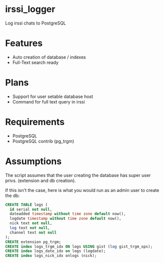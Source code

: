 irssi_logger
=========

Log irssi chats to PostgreSQL

Features
========

* Auto creation of database / indexes
* Full-Text search ready

Plans
=====

* Support for user setable database host
* Command for full text query in irssi

Requirements
===========

* PostgreSQL
* PostgreSQL contrib (pg_trgm)

Assumptions
===========

The script assumes that the user creating the database has super user privs. (extension and db creation).

If this isn't the case, here is what you would run as an admin user to create the db:

``` SQL
CREATE TABLE logs (
  id serial not null,
  dateadded timestamp without time zone default now(),
  logdate timestamp without time zone default now(),
  nick text not null,
  log text not null,
  channel text not null
);
CREATE extension pg_trgm;
CREATE index logs_trgm_idx ON logs USING gist (log gist_trgm_ops);
CREATE index logs_date_idx on logs (logdate);
CREATE index logs_nick_idx onlogs (nick);
```